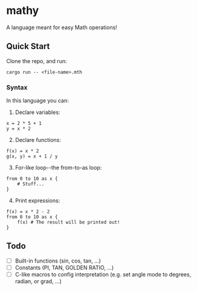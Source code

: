 # mathy

A language meant for easy Math operations!

## Quick Start

Clone the repo, and run:
```console
cargo run -- <file-name>.mth
```

### Syntax

In this language you can:

1. Declare variables:
```mth
x = 2 * 5 + 1
y = x * 2
```

2. Declare functions:
```mth
f(x) = x * 2
g(x, y) = x + 1 / y
```

3. For-like loop--the from-to-as loop:
```mth
from 0 to 10 as x {
    # Stuff...
}
```

4. Print expressions:
```mth
f(x) = x * 2 - 2
from 0 to 10 as x {
    f(x) # The result will be printed out!
}
```

## Todo

- [ ] Built-in functions (sin, cos, tan, ...)
- [ ] Constants (PI, TAN, GOLDEN RATIO, ...)
- [ ] C-like macros to config interpretation (e.g. set angle mode to degrees, radian, or grad, ...)
